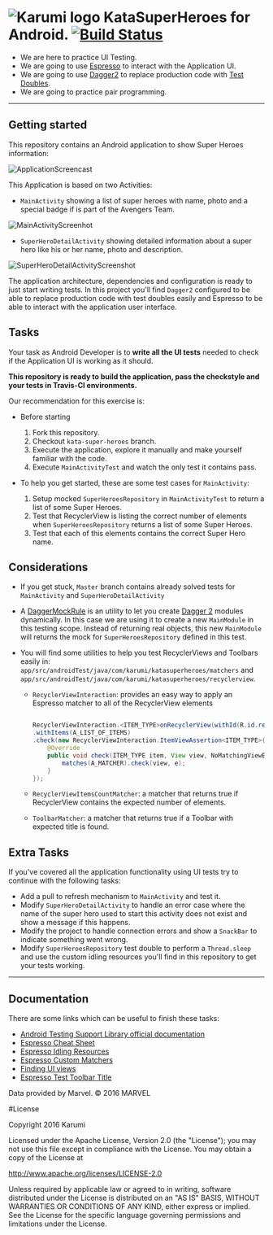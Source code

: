  ![Karumi logo][karumilogo] KataSuperHeroes for Android. [![Build Status](https://travis-ci.org/Karumi/KataSuperHeroesAndroid.svg?branch=kata-super-heroes)](https://travis-ci.org/Karumi/KataSuperHeroesAndroid)
============================

- We are here to practice UI Testing.
- We are going to use [Espresso][espresso] to interact with the Application UI.
- We are going to use [Dagger2][dagger2] to replace production code with [Test Doubles][testDoubles].
- We are going to practice pair programming.

---

## Getting started

This repository contains an Android application to show Super Heroes information:

![ApplicationScreencast][applicationScreencast]

This Application is based on two Activities:

* ``MainActivity`` showing a list of super heroes with name, photo and a special badge if is part of the Avengers Team.

![MainActivityScreenhot][mainActivityScreenshot]

* ``SuperHeroDetailActivity`` showing detailed information about a super hero like his or her name, photo and description.

![SuperHeroDetailActivityScreenshot][superHeroDetailActivityScreenshot]


The application architecture, dependencies and configuration is ready to just start writing tests. In this project you'll find  ``Dagger2`` configured to be able to replace production code with test doubles easily and Espresso to be able to interact with the application user interface.


## Tasks

Your task as Android Developer is to **write all the UI tests** needed to check if the Application UI is working as it should. 

**This repository is ready to build the application, pass the checkstyle and your tests in Travis-CI environments.**


Our recommendation for this exercise is:

  * Before starting
    1. Fork this repository.
    2. Checkout `kata-super-heroes` branch.
    3. Execute the application, explore it manually and make yourself familiar with the code.
    4. Execute `MainActivityTest` and watch the only test it contains pass.

  * To help you get started, these are some test cases for `MainActivity`:     
    1. Setup mocked `SuperHeroesRepository` in `MainActivityTest` to return a list of some Super Heroes.
    2. Test that RecyclerView is listing the correct number of elements when `SuperHeroesRepository` returns a list of some Super Heroes.
    3. Test that each of this elements contains the correct Super Hero name.

## Considerations

* If you get stuck, `Master` branch contains already solved tests for `MainActivity` and `SuperHeroDetailActivity`

* A [DaggerMockRule][daggermock] is an utility to let you create [Dagger 2][dagger2] modules dynamically. In this case we are using it to create a new `MainModule` in this testing scope. Instead of returning real objects, this new `MainModule` will returns the mock for `SuperHeroesRepository` defined in this test.

* You will find some utilities to help you test RecyclerViews and Toolbars easily in:
  ``app/src/androidTest/java/com/karumi/katasuperheroes/matchers`` and ``app/src/androidTest/java/com/karumi/katasuperheroes/recyclerview``.

  * `RecyclerViewInteraction`: provides an easy way to apply an Espresso matcher to all of the RecyclerView elements

	```java
	
	RecyclerViewInteraction.<ITEM_TYPE>onRecyclerView(withId(R.id.recycler_view))
	.withItems(A_LIST_OF_ITEMS)
	.check(new RecyclerViewInteraction.ItemViewAssertion<ITEM_TYPE>() {
	    @Override
	    public void check(ITEM_TYPE item, View view, NoMatchingViewException e) {
	        matches(A_MATCHER).check(view, e);
	    }
	});
	```
  * `RecyclerViewItemsCountMatcher`: a matcher that returns true if RecyclerView contains the expected number of elements.

  * `ToolbarMatcher`: a matcher that returns true if a Toolbar with expected title is found.
  
## Extra Tasks

If you've covered all the application functionality using UI tests try to continue with the following tasks:

* Add a pull to refresh mechanism to ``MainActivity`` and test it.
* Modify ``SuperHeroDetailActivity`` to handle an error case where the name of the super hero used to start this activity does not exist and show a message if this happens.
* Modify the project to handle connection errors and show a ``SnackBar`` to indicate something went wrong.
* Modify ``SuperHeroesRepository`` test double to perform a ``Thread.sleep`` and use the custom idling resources you'll find in this repository to get your tests working.

---

## Documentation

There are some links which can be useful to finish these tasks:

* [Android Testing Support Library official documentation][androidTestingDocumentation]
* [Espresso Cheat Sheet][espressoCheatSheet]
* [Espresso Idling Resources][espressoIdlingResources]
* [Espresso Custom Matchers][espressoCustomMatchers]
* [Finding UI views][findingUIViews]
* [Espresso Test Toolbar Title][toolbarMatcher]

Data provided by Marvel. © 2016 MARVEL

#License

Copyright 2016 Karumi

Licensed under the Apache License, Version 2.0 (the "License");
you may not use this file except in compliance with the License.
You may obtain a copy of the License at

  http://www.apache.org/licenses/LICENSE-2.0

Unless required by applicable law or agreed to in writing, software
distributed under the License is distributed on an "AS IS" BASIS,
WITHOUT WARRANTIES OR CONDITIONS OF ANY KIND, either express or implied.
See the License for the specific language governing permissions and
limitations under the License.

[karumilogo]: https://cloud.githubusercontent.com/assets/858090/11626547/e5a1dc66-9ce3-11e5-908d-537e07e82090.png
[espresso]: https://google.github.io/android-testing-support-library/docs/
[dagger2]: http://google.github.io/dagger/
[testDoubles]: http://www.martinfowler.com/bliki/TestDouble.html
[applicationScreencast]: ./art/ApplicationScreencast.gif
[mainActivityScreenshot]: ./art/MainActivityScreenshot.png
[superHeroDetailActivityScreenshot]: ./art/SuperHeroDetailActivityScreenshot.png
[androidTestingDocumentation]: https://google.github.io/android-testing-support-library
[espressoCheatSheet]: https://google.github.io/android-testing-support-library/docs/espresso/cheatsheet/index.html
[espressoIdlingResources]: http://dev.jimdo.com/2014/05/09/wait-for-it-a-deep-dive-into-espresso-s-idling-resources/
[espressoCustomMatchers]: http://blog.xebia.com/android-custom-matchers-in-espresso/
[findingUIViews]: http://www.adavis.info/2015/12/testing-tricks-2-finding-ui-views.html?utm_source=Android+Weekly&utm_campaign=9ed0cecaff-Android_Weekly_186&utm_medium=email&utm_term=0_4eb677ad19-9ed0cecaff-337845529
[toolbarMatcher]: http://blog.sqisland.com/2015/05/espresso-match-toolbar-title.html
[daggermock]: https://github.com/fabioCollini/DaggerMock

